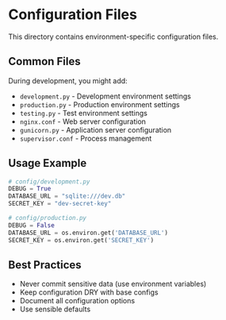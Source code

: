 # Configuration Files

This directory contains environment-specific configuration files.

## Common Files

During development, you might add:

- `development.py` - Development environment settings
- `production.py` - Production environment settings
- `testing.py` - Test environment settings
- `nginx.conf` - Web server configuration
- `gunicorn.py` - Application server configuration
- `supervisor.conf` - Process management

## Usage Example

```python
# config/development.py
DEBUG = True
DATABASE_URL = "sqlite:///dev.db"
SECRET_KEY = "dev-secret-key"

# config/production.py
DEBUG = False
DATABASE_URL = os.environ.get('DATABASE_URL')
SECRET_KEY = os.environ.get('SECRET_KEY')
```

## Best Practices

- Never commit sensitive data (use environment variables)
- Keep configuration DRY with base configs
- Document all configuration options
- Use sensible defaults